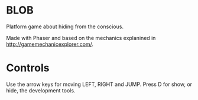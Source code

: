 BLOB
====

Platform game about hiding from the conscious.

Made with Phaser and based on the mechanics explanined in http://gamemechanicexplorer.com/.

Controls
===

Use the arrow keys for moving LEFT, RIGHT and JUMP.
Press D for show, or hide, the development tools.


